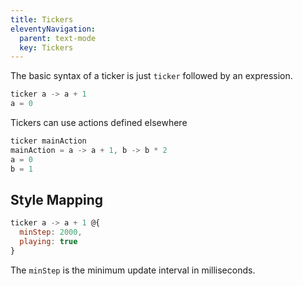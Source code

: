 ```yaml
---
title: Tickers
eleventyNavigation:
  parent: text-mode
  key: Tickers
---
```


The basic syntax of a ticker is just `ticker` followed by an expression.

```js
ticker a -> a + 1
a = 0
```

Tickers can use actions defined elsewhere

```js
ticker mainAction
mainAction = a -> a + 1, b -> b * 2
a = 0
b = 1
```

## Style Mapping

```js
ticker a -> a + 1 @{
  minStep: 2000,
  playing: true
}
```

The `minStep` is the minimum update interval in milliseconds.
